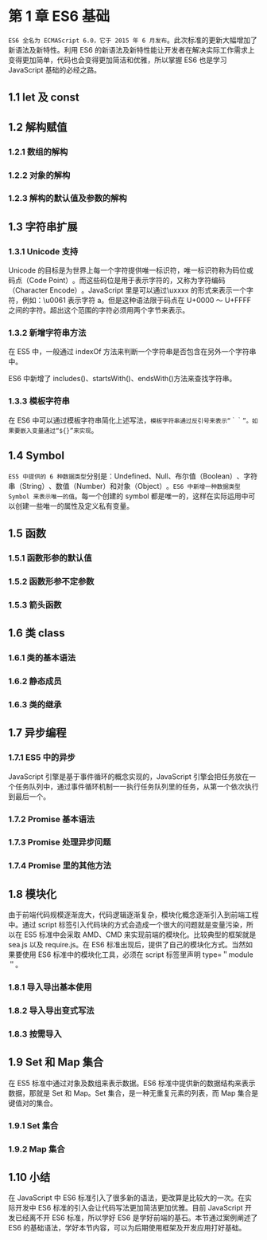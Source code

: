 # 第 1 章 ES6 基础

`ES6 全名为 ECMAScript 6.0，它于 2015 年 6 月发布`。此次标准的更新大幅增加了新语法及新特性。利用 ES6 的新语法及新特性能让开发者在解决实际工作需求上变得更加简单，代码也会变得更加简洁和优雅，所以掌握 ES6 也是学习 JavaScript 基础的必经之路。

## 1.1 let 及 const

## 1.2 解构赋值

### 1.2.1 数组的解构

### 1.2.2 对象的解构

### 1.2.3 解构的默认值及参数的解构

## 1.3 字符串扩展

### 1.3.1 Unicode 支持

Unicode 的目标是为世界上每一个字符提供唯一标识符，唯一标识符称为码位或码点（Code Point）​。而这些码位是用于表示字符的，又称为字符编码（Character Encode）​。JavaScript 里是可以通过\uxxxx 的形式来表示一个字符，例如：\u0061 表示字符 a。但是这种语法限于码点在 U+0000 ～ U+FFFF 之间的字符。超出这个范围的字符必须用两个字节来表示。

### 1.3.2 新增字符串方法

在 ES5 中，一般通过 indexOf 方法来判断一个字符串是否包含在另外一个字符串中。

ES6 中新增了 includes()、startsWith()、endsWith()方法来查找字符串。

### 1.3.3 模板字符串

在 ES6 中可以通过模板字符串简化上述写法，`模板字符串通过反引号来表示“｀｀”​。如果要嵌入变量通过“${}”来实现`。

## 1.4 Symbol

`ES5 中提供的 6 种数据类型`分别是：Undefined、Null、布尔值（Boolean）​、字符串（String）​、数值（Number）和对象（Object）​。`ES6 中新增一种数据类型 Symbol 来表示唯一的值`。每一个创建的 symbol 都是唯一的，这样在实际运用中可以创建一些唯一的属性及定义私有变量。

## 1.5 函数

### 1.5.1 函数形参的默认值

### 1.5.2 函数形参不定参数

### 1.5.3 箭头函数

## 1.6 类 class

### 1.6.1 类的基本语法

### 1.6.2 静态成员

### 1.6.3 类的继承

## 1.7 异步编程

### 1.7.1 ES5 中的异步

JavaScript 引擎是基于事件循环的概念实现的，JavaScript 引擎会把任务放在一个任务队列中，通过事件循环机制一一执行任务队列里的任务，从第一个依次执行到最后一个。

### 1.7.2 Promise 基本语法

### 1.7.3 Promise 处理异步问题

### 1.7.4 Promise 里的其他方法

## 1.8 模块化

由于前端代码规模逐渐庞大，代码逻辑逐渐复杂，模块化概念逐渐引入到前端工程中。通过 script 标签引入代码块的方式会造成一个很大的问题就是变量污染，所以在 ES5 标准中会采取 AMD、CMD 来实现前端的模块化。比较典型的框架就是 sea.js 以及 require.js。在 ES6 标准出现后，提供了自己的模块化方式。当然如果要使用 ES6 标准中的模块化工具，必须在 script 标签里声明 type=＂module＂。

### 1.8.1 导入导出基本使用

### 1.8.2 导入导出变式写法

### 1.8.3 按需导入

## 1.9 Set 和 Map 集合

在 ES5 标准中通过对象及数组来表示数据。ES6 标准中提供新的数据结构来表示数据，那就是 Set 和 Map。Set 集合，是一种无重复元素的列表，而 Map 集合是键值对的集合。

### 1.9.1 Set 集合

### 1.9.2 Map 集合

## 1.10 小结

在 JavaScript 中 ES6 标准引入了很多新的语法，更改算是比较大的一次。在实际开发中 ES6 标准的引入会让代码写法更加简洁更加优雅。目前 JavaScript 开发已经离不开 ES6 标准，所以学好 ES6 是学好前端的基石。本节通过案例阐述了 ES6 的基础语法，学好本节内容，可以为后期使用框架及开发应用打好基础。
